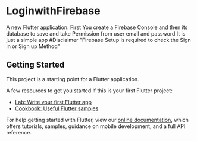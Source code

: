 # LoginwithFirebase

A new Flutter application.
First You create a Firebase Console and then its database to save and take Permission from user email and password It is just a simple app 
#Disclaimer 
"Firebase Setup is required to check the Sign in or Sign up Method"

## Getting Started

This project is a starting point for a Flutter application.

A few resources to get you started if this is your first Flutter project:

- [Lab: Write your first Flutter app](https://flutter.dev/docs/get-started/codelab)
- [Cookbook: Useful Flutter samples](https://flutter.dev/docs/cookbook)

For help getting started with Flutter, view our
[online documentation](https://flutter.dev/docs), which offers tutorials,
samples, guidance on mobile development, and a full API reference.
